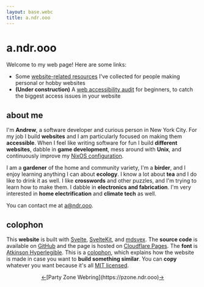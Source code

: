 ```yaml
---
layout: base.webc
title: a.ndr.ooo
---
```


# a.ndr.ooo

Welcome to my web page! Here are some links:
<lines-list>
- Some [website-related resources](website-stuff) I've collected for people making personal or hobby websites
- **(Under construction)** A [web accessibility audit](/a11y-audit) for beginners, to catch the biggest access issues in your website
</lines-list>

## about me
I'm **Andrew**, a software developer and curious person in New York City. For my job I build **websites** and I am particularly focused on making them **accessible**. When I feel like writing software for fun I build **different websites**, dabble in **game development**, mess around with **Unix**, and continuously improve my [NixOS configuration](https://github.com/ndrooo/nix).

I am a **gardener** of the home and community variety, I'm a **birder**, and I enjoy learning anything I can about **ecology**. I know a lot about **tea** and I do like to drink it as well. I like **crosswords** and other puzzles, and I'm trying to learn how to make them. I dabble in **electronics and fabrication**. I'm very interested in **home electrification** and **climate tech** as well.

You can contact me at [a@ndr.ooo](mailto:a@ndr.ooo).

## colophon
This **website** is built with [Svelte](https://svelte.dev/), [SvelteKit](https://svelte.dev/docs/kit/introduction), and [mdsvex](https://mdsvex.pngwn.io/). The **source code** is available on [GitHub](https://github.com/ndrooo/a.ndr.ooo) and the page is hosted on [Cloudflare Pages](https://pages.cloudflare.com/). The **font** is [Atkinson Hyperlegible](https://www.brailleinstitute.org/freefont/). This is a [colophon](https://indieweb.org/colophon), which explains how the website is made in case you want to **build something similar**. You can **copy** whatever you want because it's all [MIT licensed](https://github.com/ndrooo/a.ndr.ooo/blob/main/LICENSE).

<footer>
  <a href="https://pzone.ndr.ooo/androoo/prev" aria-label="Previous site in ring">&larr;</a>
  [Party Zone Webring](https://pzone.ndr.ooo)
  <a href="https://pzone.ndr.ooo/androoo/next" aria-label="Next site in ring">&rarr;</a>
</footer>

<style>
  footer {
    display: flex;
    justify-content: center;
  }
</style>